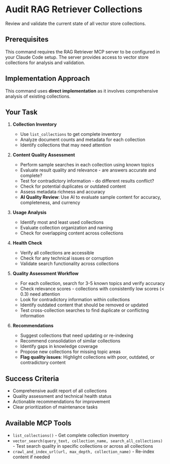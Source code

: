 # Audit RAG Retriever Collections

Review and validate the current state of all vector store collections.

## Prerequisites
This command requires the RAG Retriever MCP server to be configured in your Claude Code setup. The server provides access to vector store collections for analysis and validation.

## Implementation Approach
This command uses **direct implementation** as it involves comprehensive analysis of existing collections.

## Your Task
1. **Collection Inventory**
   - Use `list_collections` to get complete inventory
   - Analyze document counts and metadata for each collection
   - Identify collections that may need attention

2. **Content Quality Assessment**
   - Perform sample searches in each collection using known topics
   - Evaluate result quality and relevance - are answers accurate and complete?
   - Test for contradictory information - do different results conflict?
   - Check for potential duplicates or outdated content
   - Assess metadata richness and accuracy
   - **AI Quality Review**: Use AI to evaluate sample content for accuracy, completeness, and currency

3. **Usage Analysis**
   - Identify most and least used collections
   - Evaluate collection organization and naming
   - Check for overlapping content across collections

4. **Health Check**
   - Verify all collections are accessible
   - Check for any technical issues or corruption
   - Validate search functionality across collections

5. **Quality Assessment Workflow**
   - For each collection, search for 3-5 known topics and verify accuracy
   - Check relevance scores - collections with consistently low scores (< 0.3) need attention
   - Look for contradictory information within collections
   - Identify outdated content that should be removed or updated
   - Test cross-collection searches to find duplicate or conflicting information

6. **Recommendations**
   - Suggest collections that need updating or re-indexing
   - Recommend consolidation of similar collections
   - Identify gaps in knowledge coverage
   - Propose new collections for missing topic areas
   - **Flag quality issues**: Highlight collections with poor, outdated, or contradictory content

## Success Criteria
- Comprehensive audit report of all collections
- Quality assessment and technical health status
- Actionable recommendations for improvement
- Clear prioritization of maintenance tasks

## Available MCP Tools
- `list_collections()` - Get complete collection inventory
- `vector_search(query_text, collection_name, search_all_collections)` - Test search quality in specific collections or across all collections
- `crawl_and_index_url(url, max_depth, collection_name)` - Re-index content if needed